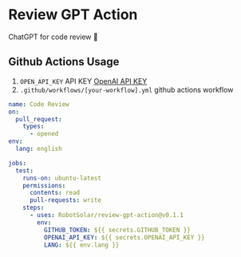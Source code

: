 # Review GPT Action

ChatGPT for code review 💬

## Github Actions Usage
1. `OPEN_API_KEY` API KEY [OpenAI API KEY](https://platform.openai.com/account/api-keys)
2. `.github/workflows/[your-workflow].yml` github actions workflow

```yml
name: Code Review
on:
  pull_request:
    types:
      - opened
env:
  lang: english

jobs:
  test:
    runs-on: ubuntu-latest
    permissions:
      contents: read
      pull-requests: write
    steps:
      - uses: RobotSolar/review-gpt-action@v0.1.1
        env:
          GITHUB_TOKEN: ${{ secrets.GITHUB_TOKEN }}
          OPENAI_API_KEY: ${{ secrets.OPENAI_API_KEY }}
          LANG: ${{ env.lang }}

```

